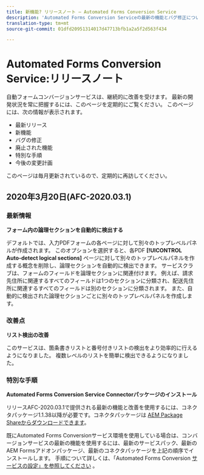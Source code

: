 ```yaml
---
title: 新機能? リリースノート — Automated Forms Conversion Service
description: 'Automated Forms Conversion Serviceの最新の機能とバグ修正について説明します。 '
translation-type: tm+mt
source-git-commit: 01dfd20951314017d47713bfb1a2a5f2d563f434

---
```



# Automated Forms Conversion Service:リリースノート

自動フォームコンバージョンサービスは、継続的に改善を受けます。 最新の開発状況を常に把握するには、このページを定期的にご覧ください。 このページには、次の情報が表示されます。

* 最新リリース
* 新機能
* バグの修正
* 廃止された機能
* 特別な手順
* 今後の変更計画

このページは毎月更新されているので、定期的に再訪してください。

## 2020年3月20日(AFC-2020.03.1)

### 最新情報

**フォーム内の論理セクションを自動的に検出する**

デフォルトでは、入力PDFフォームの各ページに対して別々のトップレベルパネルが作成されます。 このオプションを選択すると、各PDF **[!UICONTROL Auto-detect logical sections]** ページに対して別々のトップレベルパネルを作成する概念を削除し、論理セクションを自動的に検出できます。 サービスクラブは、フォームのフィールドを論理セクションに関連付けます。 例えば、請求先住所に関連するすべてのフィールドは1つのセクションに分類され、配送先住所に関連するすべてのフィールドは別のセクションに分類されます。 また、自動的に検出された論理セクションごとに別々のトップレベルパネルを作成します。

### 改善点

**リスト検出の改善**

このサービスは、箇条書きリストと番号付きリストの検出をより効率的に行えるようになりました。 複数レベルのリストを簡単に検出できるようになりました。

### 特別な手順

**Automated Forms Conversion Service Connectorパッケージのインストール**

リリースAFC-2020.03.1で提供される最新の機能と改善を使用するには、コネクタパッケージ1.1.38以降が必要です。コネクタパッケージは [AEM Package Shareからダウンロードできます](https://www.adobeaemcloud.com/content/marketplace/marketplaceProxy.html?packagePath=/content/companies/public/adobe/packages/cq650/servicepack/fd/AEM-Forms-6.5.4.0-WIN)。

既にAutomated Forms Conversionサービス環境を使用している場合は、コンバージョンサービスの最新の機能を使用するには、最新のサービスパック、最新のAEM Formsアドオンパッケージ、最新のコネクタパッケージを上記の順序でインストールします。 手順について詳しくは、「Automated Forms Conversion [サービスの設定」を参照してください](configure-service.md) 。
